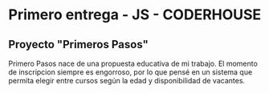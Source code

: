 # Primero entrega - JS - CODERHOUSE

## Proyecto "Primeros Pasos"

Primero Pasos nace de una propuesta educativa de mi trabajo. El momento de inscripcion siempre es engorroso, por lo que pensé en un sistema que permita elegir entre cursos según la edad y disponibilidad de vacantes. 
